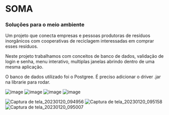 # SOMA
### Soluções para o meio ambiente

Um projeto que conecta empresas e pessoas produtoras de resíduos inorgânicos com cooperativas de reciclagem interessadas
em comprar esses resíduos. 

Neste projeto trabalhamos com conceitos de banco de dados, validação de login e senha, menu interativo, multiplas janelas abrindo dentro de uma mesma aplicação.

O banco de dados utilizado foi o Postgree. É preciso adicionar o driver .jar na librarie para rodar. 

![image](https://user-images.githubusercontent.com/101356765/210274802-4d1f18d9-31c4-487f-b247-22191c0929f7.png)
![image](https://user-images.githubusercontent.com/101356765/210274807-cb99f295-3587-4ee4-b3c7-8f1b31336f80.png)
![image](https://user-images.githubusercontent.com/101356765/210274809-ac76f376-8e71-46f7-aaee-11ac419b80d3.png)
![image](https://user-images.githubusercontent.com/101356765/213699465-bec3557f-9fe8-4da1-8712-8d7e87580c13.png)

![Captura de tela_20230120_094956](https://user-images.githubusercontent.com/101356765/213947276-5ff1e6b7-afad-41fd-9ca7-fcdec8f82bd4.png)
![Captura de tela_20230120_095158](https://user-images.githubusercontent.com/101356765/214831967-327fc9b5-c1d1-4867-92c6-431eb87ae7eb.png)
![Captura de tela_20230120_095007](https://user-images.githubusercontent.com/101356765/216743481-6fc26f42-e9ac-4f5e-9ac8-b0a1873bb18e.png)
